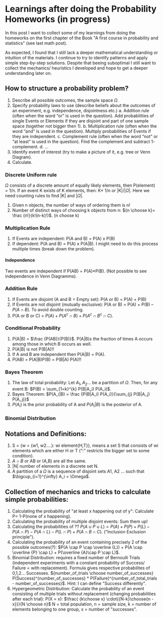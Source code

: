 # Learnings after doing the Probability Homeworks (in progress)

In this post I want to collect some of my learnings from doing the homeworks on the first chapter of the Book "A first course in probability and statistics" (see last math post).

As expected, I found that I still lack a deeper mathematical understanding or intuition of the materials. I continue to try to identify patterns and apply simple step-by-step solutions. 
Despite that beeing suboptimal I still want to collect the mechanics/ heuristics I developed and hope to get a deeper understanding later on.

## How to structure a probability problem?
1.	Describe all possible outcomes, the sample space $\Omega$.
2.	Specify probability laws to use (describe beliefs about the outcomes of an experiment, e.g. independence, disjointness etc.)
a.	Addition rule (often when the word “or” is used in the question). Add probabilities of single Events or Elements if they are disjoint and part of one sample space (together not bigger then 1).
b.	Multiplication rule (often when the word “and” is used in the question). Multiply probabilities of Events if they are independent.
c.	Complement rule (often when the word “not” or “at least” is used in the question). Find the complement and subtract 1- complement.
d.	…
3.	Identify event of interest (try to make a picture of it, e.g. tree or Venn Diagram).
4.	Calculate.

### Discrete Uniform rule
$\Omega$ consists of a discrete amount of equally likely elements, then P(element) = 1/n. If an event K exists of K elements, then: K* 1/n or |K|/$|\Omega|$. Here we need counting rules to find |K| and $|\Omega|$.
1.	Given n objects, the number of ways of ordering them is n!
2.	Number of distinct ways of choosing k objects from n: ${n \choose k}= \frac {n!}{k!(n-k)!}$. (n choose k)

### Multiplication Rule
1.	If Events are independent: P(A and B) = P(A) x P(B)
2.	If dependent: P(A and B) = P(A) x P(A|B). I might need to do this process multiple times (break down the problem).

#### Independence
Two events are independent if P(AB) = P(A)*P(B). (Not possible to see independence in Venn Diagramms).

### Addition Rule
1.	If Events are disjoint (A and B = Empty set): P(A or B) = P(A) + P(B)
2.	If Events are not disjoint (mutually exclusive): P(A or B) = P(A) + P(B) – $P(A \cap B)$. To avoid double counting.
3.	P(A or B or C) = $P(A) + P(A^{c} \cap B) + P(A^{c} \cap B^{c} \cap C)$.

### Conditional Probability
1.	P(A|B) = $\frac {P(AB)}{P(B)}$. P(A|B)s the fraction of times A occurs among those in which B occurs as well.
2.	P(A|B) is not P(B|A)!!
3.	If A and B are independent then P(A|B) = P(A).
4.	P(AB) = P(A|B)P(B) = P(B|A) P(A)!!

### Bayes Theorem
1.	The law of total probability: Let $A_1, A_2 …$ be a partition of $\Omega$. Then, for any event B: $P(B) = \sum_{1=k}^{k} P(B|A_i) P(A_i)$.
2.	Bayes Theorem: $P(A_i|B) = \frac {P(B|A_i) P(A_i)}{\sum_{j} P(B|A_j) P(A_j)}$
3.	$P(A_i)$ is the prior probability of A and $P(A_i|B)$ is the posterior of A.

### Binomial Distribution

## Notations and Definitions:
1.	S = {w = {w1, w2….}: wi element{H,T}}, means a set S that consists of wi elements which are either H or T (“:” restricts the bigger set to some condition).
2.	$A \cap B$ or AB or (A,B) are all the same.
3.	|N| number of elements in a discrete set N.
4.	A partition of a $\Omega$ is a sequence of disjoint sets A1, A2 … such that $\bigcup_{i=1}^{\infty} A_i = \Omega$.


## Collection of mechanics and tricks to calculate simple probabilities:

1. Calculating the probability of "at least x happening out of y": Calculate P= 1-P(none of x happening).
2. Calculating the probability of multiple disjoint events: Sum them up!
3. Calculating the probabilities of ?? $P(A \cup P \cup L) = P(A) + P(P) + P(L) - P(A \cap P) - P(A \cap L) - P(L \cap P) +  P(A \cap B \cap C)$. ("Inclusion Exclusion principle").
4. Calculating the probability of an event containing precisely 2 of the possible outcomes(?): $P(A \cap P \cap \overline {L}) + P(A \cap \overline {P} \cap L) + P(\overline {A}\cap P \cap L)$.
5. Binomial Distribution: requires a fixed number of Bernoulli Trials (independent experiments with a constant probability of Success/ Failure = with replacement). Formula gives respective probabilites of 0,1,2... Successes. ${number_of_trials \choose number_of_successes}  P(Success)^{number_of_successes} * P(Failure)^{number_of_total_trials - number_of_successes}$. Hint: I can define "Success differently".
6. Hypergeometric Distribution: Calculate the probability of an event consisting of multiple trials without replacement (changing probabilities after each trial): P(X = x): $\frac{ {k\choose x} \cdot{{N-k}\choose{n - x}}}{N \choose n}$ N = total population, n = sample size, k = number of elements belonging to one group, x = number of "successes".

